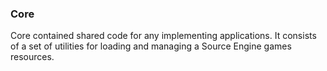 ### Core

Core contained shared code for any implementing applications. It consists of a set of 
utilities for loading and managing a Source Engine games resources.